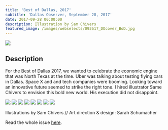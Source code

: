 ```yaml
---
title: 'Best of Dallas, 2017'
subtitle: 'Dallas Observer, September 28, 2017'
date: 2017-09-28 00:00:00
description: Illustration by Sam Chivers
featured_image: /images/webselects/092617_DOcover_BoD.jpg
---
```


![](/images/webselects/092617_DOcover_BoD.jpg)

## Description

For the Best of Dallas 2017, we wanted to celebrate the economic engine that was North Texas at the time. Uber was talking about testing flying cars in Dallas. Space X and and tech companies were booming. Looking toward an innovative future seemed to strike the right tone. I hired illustrator Same Chivers to envision this bold new world. His execution did not disappoint.

<div class="gallery" data-columns="2">
	<img src="/images/webselects/2017_bod-1.jpg">
	<img src="/images/webselects/2017_bod-2.jpg">
	<img src="/images/webselects/2017_bod-4.jpg">
	<img src="/images/webselects/2017_bod-3.jpg">
	<img src="/images/webselects/2017_bod-6.jpg">
	<img src="/images/webselects/2017_bod-5.jpg">
	<img src="/images/webselects/2017_bod-7.jpg">
	<img src="/images/webselects/2017_bod-8.jpg">

</div>

Illustrations by Sam Chivers // Art direction & design: Sarah Schumacher

Read the whole issue [here](https://www.dallasobserver.com/best-of/2017). 